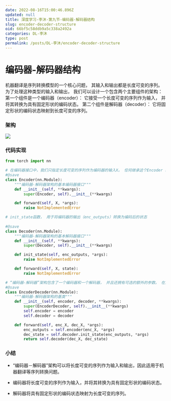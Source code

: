 ```yaml
---
date: 2022-08-16T15:00:46.896Z
updated: null
title: 深度学习-李沐-第九节-编码器-解码器结构
slug: encoder-decoder-structure
oid: 66bf5c58ddb9a5c338a2492a
categories: DL-李沐
type: post
permalink: /posts/DL-李沐/encoder-decoder-structure
---
```



# 编码器-解码器结构

机器翻译是序列转换模型的一个核心问题， 其输入和输出都是长度可变的序列。 为了处理这种类型的输入和输出， 我们可以设计一个包含两个主要组件的架构： 第一个组件是一个编码器（encoder）： 它接受一个长度可变的序列作为输入， 并将其转换为具有固定形状的编码状态。 第二个组件是解码器（decoder）： 它将固定形状的编码状态映射到长度可变的序列。

### 架构

![](https://qiniu.kanes.top/blog/f8bae6de.png)

### 代码实现

```python
from torch import nn

# 在编码器接口中，我们只指定长度可变的序列作为编码器的输入X。 任何继承这个Encoder 基类的模型将完成代码实现。
#@save
class Encoder(nn.Module):
    """编码器-解码器架构的基本编码器接口"""
    def __init__(self, **kwargs):
        super(Encoder, self).__init__(**kwargs)

    def forward(self, X, *args):
        raise NotImplementedError

# init_state函数， 用于将编码器的输出（enc_outputs）转换为编码后的状态
    
#@save
class Decoder(nn.Module):
    """编码器-解码器架构的基本解码器接口"""
    def __init__(self, **kwargs):
        super(Decoder, self).__init__(**kwargs)

    def init_state(self, enc_outputs, *args):
        raise NotImplementedError

    def forward(self, X, state):
        raise NotImplementedError

# “编码器-解码器”架构包含了一个编码器和一个解码器， 并且还拥有可选的额外的参数。 在前向传播中，编码器的输出用于生成编码状态， 这个状态又被解码器作为其输入的一部分。
#@save
class EncoderDecoder(nn.Module):
    """编码器-解码器架构的基类"""
    def __init__(self, encoder, decoder, **kwargs):
        super(EncoderDecoder, self).__init__(**kwargs)
        self.encoder = encoder
        self.decoder = decoder

    def forward(self, enc_X, dec_X, *args):
        enc_outputs = self.encoder(enc_X, *args)
        dec_state = self.decoder.init_state(enc_outputs, *args)
        return self.decoder(dec_X, dec_state)
```

### 小结

* “编码器－解码器”架构可以将长度可变的序列作为输入和输出，因此适用于机器翻译等序列转换问题。

* 编码器将长度可变的序列作为输入，并将其转换为具有固定形状的编码状态。

* 解码器将具有固定形状的编码状态映射为长度可变的序列。